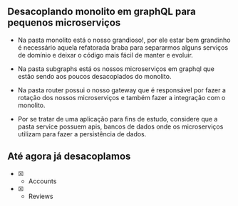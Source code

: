 ## Desacoplando monolito em graphQL para pequenos microserviços

- Na pasta monolito está o nosso grandioso!, por ele estar bem grandinho é necessário aquela refatorada braba para separarmos alguns serviços de domínio e deixar o código mais fácil de manter e evoluir.

- Na pasta subgraphs está os nossos microserviços em graphql que estão sendo aos poucos desacoplados do monolito.

- Na pasta router possui o nosso gateway que é responsável por fazer a rotação dos nossos microserviços e também fazer a integração com o monolito.

- Por se tratar de uma aplicação para fins de estudo, considere que a pasta service possuem apis, bancos de dados onde os microserviços utilizam para fazer a persistência de dados.


## Até agora já desacoplamos
- [x] - Accounts 
- [x] - Reviews